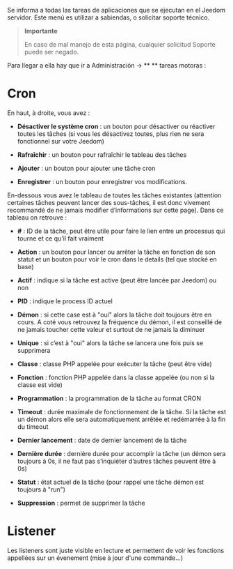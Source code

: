 Se informa a todas las tareas de aplicaciones que se ejecutan en el Jeedom
servidor. Este menú es utilizar a sabiendas, o
solicitar soporte técnico.

> **Importante**
>
> En caso de mal manejo de esta página, cualquier solicitud
> Soporte puede ser negado.

Para llegar a ella hay que ir a Administración → ** ** tareas motoras
:

# Cron

En haut, à droite, vous avez :

-   **Désactiver le système cron** : un bouton pour désactiver ou
    réactiver toutes les tâches (si vous les désactivez toutes, plus
    rien ne sera fonctionnel sur votre Jeedom)

-   **Rafraîchir** : un bouton pour rafraîchir le tableau des tâches

-   **Ajouter** : un bouton pour ajouter une tâche cron

-   **Enregistrer** : un bouton pour enregistrer vos modifications.

En-dessous vous avez le tableau de toutes les tâches existantes
(attention certaines tâches peuvent lancer des sous-tâches, il est donc
vivement recommandé de ne jamais modifier d’informations sur cette
page). Dans ce tableau on retrouve :

-   **\#** : ID de la tâche, peut être utile pour faire le lien entre un
    processus qui tourne et ce qu’il fait vraiment

-   **Action** : un bouton pour lancer ou arrêter la tâche en fonction
    de son statut et un bouton pour voir le cron dans le details (tel que stocké en base)

-   **Actif** : indique si la tâche est active (peut être lancée
    par Jeedom) ou non

-   **PID** : indique le process ID actuel

-   **Démon** : si cette case est à "oui" alors la tâche doit toujours
    être en cours. A coté vous retrouvez la fréquence du démon, il est
    conseillé de ne jamais toucher cette valeur et surtout de ne jamais
    la diminuer

-   **Unique** : si c’est à "oui" alors la tâche se lancera une fois
    puis se supprimera

-   **Classe** : classe PHP appelée pour exécuter la tâche (peut
    être vide)

-   **Fonction** : fonction PHP appelée dans la classe appelée (ou non
    si la classe est vide)

-   **Programmation** : la programmation de la tâche au format CRON

-   **Timeout** : durée maximale de fonctionnement de la tâche. Si la
    tâche est un démon alors elle sera automatiquement arrêtée et
    redémarrée à la fin du timeout

-   **Dernier lancement** : date de dernier lancement de la tâche

-   **Dernière durée** : dernière durée pour accomplir la tâche (un
    démon sera toujours à 0s, il ne faut pas s’inquiéter d’autres tâches
    peuvent être à 0s)

-   **Statut** : état actuel de la tâche (pour rappel une tâche démon
    est toujours à "run")

-   **Suppression** : permet de supprimer la tâche


# Listener

Les listeners sont juste visible en lecture et permettent de voir les fonctions appellées sur un évenement (mise à jour d'une commande...)